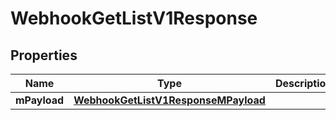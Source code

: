 
# WebhookGetListV1Response

## Properties
| Name | Type | Description | Notes |
| ------------ | ------------- | ------------- | ------------- |
| **mPayload** | [**WebhookGetListV1ResponseMPayload**](WebhookGetListV1ResponseMPayload.md) |  |  |



